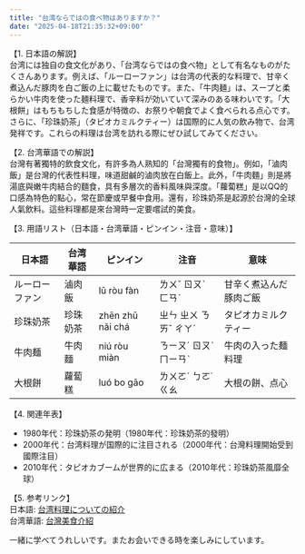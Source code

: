 ```yaml
---
title: "台湾ならではの食べ物はありますか？"
date: "2025-04-18T21:35:32+09:00"
---
```


【1. 日本語の解説】  
台湾には独自の食文化があり、「台湾ならではの食べ物」として有名なものがたくさんあります。例えば、「ルーローファン」は台湾の代表的な料理で、甘辛く煮込んだ豚肉を白ご飯の上に載せたものです。また、「牛肉麺」は、スープと柔らかい牛肉を使った麺料理で、香辛料が効いていて深みのある味わいです。「大根餅」はもちもちした食感が特徴の、お祭りや朝食でよく食べられる点心です。さらに、「珍珠奶茶」（タピオカミルクティー）は国際的に人気の飲み物で、台湾発祥です。これらの料理は台湾を訪れる際にぜひ試してみてください。

【2. 台湾華語での解説】  
台灣有著獨特的飲食文化，有許多為人熟知的「台灣獨有的食物」。例如，「滷肉飯」是台灣的代表性料理，味道甜鹹的滷肉放在白飯上。此外，「牛肉麵」則是將湯底與嫩牛肉結合的麵食，具有多層次的香料風味與深度。「蘿蔔糕」是以QQ的口感為特色的點心，常在節慶或早餐中食用。還有，珍珠奶茶是起源於台灣的全球人氣飲料。這些料理都是來台灣時一定要嚐試的美食。

【3. 用語リスト（日本語・台湾華語・ピンイン・注音・意味）】  

| 日本語    | 台湾華語  | ピンイン   | 注音     | 意味                   |
|-----------|-----------|------------|----------|------------------------|
| ルーローファン | 滷肉飯    | lǔ ròu fàn| ㄌㄨˇ ㄖㄡˋ ㄈㄢˋ | 甘辛く煮込んだ豚肉ご飯         |
| 珍珠奶茶   | 珍珠奶茶  | zhēn zhū nǎi chá | ㄓㄣ ㄓㄨ ㄋㄞˇ ㄔㄚˊ | タピオカミルクティー    |
| 牛肉麺     | 牛肉麵    | niú ròu miàn | ㄋㄧㄡˊ ㄖㄡˋ ㄇㄧㄢˋ | 牛肉の入った麺料理         |
| 大根餅     | 蘿蔔糕    | luó bo gāo | ㄌㄨㄛˊ ㄅㄛ˙ ㄍㄠ | 大根の餅、点心              |

【4. 関連年表】  
- 1980年代：珍珠奶茶の発明（1980年代：珍珠奶茶的發明）
- 2000年代：台湾料理が国際的に注目される（2000年代：台灣料理開始受到國際注目）
- 2010年代：タピオカブームが世界的に広まる（2010年代：珍珠奶茶風靡全球）

【5. 参考リンク】  
日本語: [台湾料理についての紹介](https://www.kaigo-no-mikata.com/taiwan-cuisine)  
台湾華語: [台灣美食介紹](https://www.taiwangourmet.gov.tw/taiwan-flavors)

一緒に学べてうれしいです。またお会いできる時を楽しみにしています。